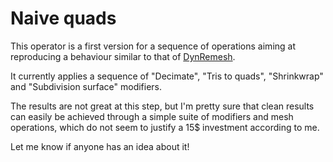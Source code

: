 # Naive quads
This operator is a first version for a sequence of operations aiming at reproducing a behaviour similar to that of [DynRemesh](https://blendermarket.com/products/dynremesh-1?ref=2).

It currently applies a sequence of "Decimate", "Tris to quads", "Shrinkwrap" and "Subdivision surface" modifiers.

The results are not great at this step, but I'm pretty sure that clean results can easily be achieved through a simple suite of modifiers and mesh operations, which do not seem to justify a 15$ investment according to me.

Let me know if anyone has an idea about it!
